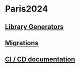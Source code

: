 # Paris2024

## [Library Generators](tools/generators/tagged-lib-generators/README.md)

## [Migrations]()

## [CI / CD documentation](.github/workflows-docs.md)